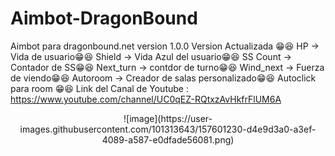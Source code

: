 # Aimbot-DragonBound
Aimbot para dragonbound.net version 1.0.0
Version Actualizada 😁😆
HP -> Vida de usuario😁😆
Shield -> Vida Azul del usuario😁😆
SS Count -> Contador de SS😁😆
Next_turn -> contdor de turno😁😆
Wind_next -> Fuerza de viendo😁😆
Autoroom -> Creador de salas personalizado😁😆
Autoclick para room 😁😆
Link del Canal de Youtube : https://www.youtube.com/channel/UC0qEZ-RQtxzAvHkfrFlUM6A

<center> ![image](https://user-images.githubusercontent.com/101313643/157601230-d4e9d3a0-a3ef-4089-a587-e0dfade56081.png) </center>
